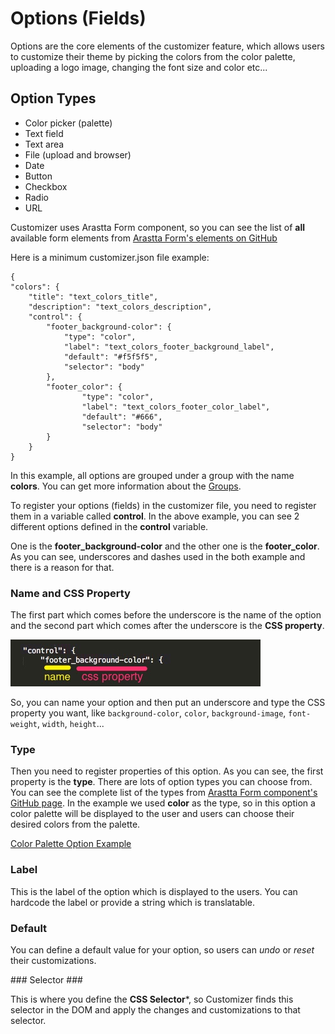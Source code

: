 Options (Fields)
================

Options are the core elements of the customizer feature, which allows users to customize their theme by picking the colors from the color palette, uploading a logo image, changing the font size and color etc...

Option Types
------------

* Color picker (palette)
* Text field
* Text area
* File (upload and browser)
* Date
* Button
* Checkbox
* Radio
* URL

<div class="uk-alert">
Customizer uses Arastta Form component, so you can see the list of <strong>all</strong> available form elements from <a href="https://github.com/arastta/form/tree/master/Element" title="Arastta Form Elements">Arastta Form's elements on GitHub</a>
</div>


Here is a minimum customizer.json file example:

```
{
"colors": {
	"title": "text_colors_title",
	"description": "text_colors_description",
	"control": {
		"footer_background-color": {
			"type": "color",
			"label": "text_colors_footer_background_label",
			"default": "#f5f5f5",
			"selector": "body"
		},
        "footer_color": {
                "type": "color",
                "label": "text_colors_footer_color_label",
                "default": "#666",
                "selector": "body"
        }
	}
}    
```

In this example, all options are grouped under a group with the name **colors**. You can get more information about the [Groups](docs/designers/customizer/groups).

To register your options (fields) in the customizer file, you need to register them in a variable called **control**. In the above example, you can see 2 different options defined in the **control** variable.

One is the **footer_background-color** and the other one is the **footer_color**. As you can see, underscores and dashes used in the both example and there is a reason for that.

### Name and CSS Property ###

The first part which comes before the underscore is the name of the option and the second part which comes after the underscore is the **CSS property**. 

![Customizer Option Parts](_images/option-detail.jpg)

So, you can name your option and then put an underscore and type the CSS property you want, like `background-color`, `color`, `background-image`, `font-weight`, `width`, `height`...

### Type ###

Then you need to register properties of this option. As you can see, the first property is the **type**. There are lots of option types you can choose from. You can see the complete list of the types from [Arastta Form component's GitHub page](https://github.com/arastta/form/tree/master/Element). In the example we used **color** as the type, so in this option a color palette will be displayed to the user and users can choose their desired colors from the palette.

[Color Palette Option Example](_images/color-palette.jpg)

### Label ###

This is the label of the option which is displayed to the users. You can hardcode the label or provide a string which is translatable.

### Default ###

You can define a default value for your option, so users can _undo_ or _reset_ their customizations.

### Selector ###

This is where you define the **CSS Selector***, so Customizer finds this selector in the DOM and apply the changes and customizations to that selector.